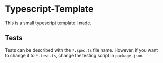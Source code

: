 # Typescript-Template

This is a small typescript template I made.

## Tests

Tests can be described with the `*.spec.ts` file name. However, if you want to change it to `*.test.ts`, change the testing script in `package.json`.
